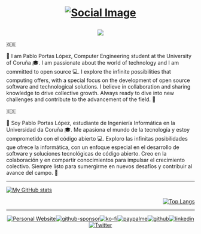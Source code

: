 <h1 align="center">

[![Social Image](https://github.com/TeenBiscuits/TeenBiscuits/assets/81629707/335f0f1c-2873-4026-96e8-ce19f84d5d6c)](https://pablopl.framer.website/)
  
</h1>


<!-- https://github.com/denvercoder1/readme-typing-svg -->
<!--
<h2 align="center">
<a href="https://github.com/TeenBiscuits"><img src="https://readme-typing-svg.demolab.com?font=Fira+Code&duration=4000&pause=1000&color=00913FFF&random=false&width=435&lines=%C2%A1Hola!+%2F+Hello!+%F0%9F%91%8B;Soy+%2F+I+am+Pablo+Portas+L%C3%B3pez+%F0%9F%A4%93;%F0%9F%91%A8%E2%80%8D%F0%9F%8E%93+Estudio+Ingenier%C3%ADa+Inform%C3%A1tica;%F0%9F%91%A8%E2%80%8D%F0%9F%8E%93+A+Computer+Engineering+Student"/></a>
</h1>
-->

<!-- https://github.com/tandpfun/skill-icons -->
<div align="center">
  <a href="https://github.com/TeenBiscuits">
    <img src="https://skillicons.dev/icons?i=git,github,docker,c,python,cloudflare,html,linux,raspberrypi,md,latex" />
  </a>
</div>

<div>

:gb:

👋 I am Pablo Portas López, Computer Engineering student at the University of Coruña 🎓. I am passionate about the world of technology and I am committed to open source 💻.
I explore the infinite possibilities that computing offers, with a special focus on the development of open source software and technological solutions. I believe in collaboration and sharing knowledge to drive collective growth. Always ready to dive into new challenges and contribute to the advancement of the field. 🚀

:es:

👋 Soy Pablo Portas López, estudiante de Ingeniería Informática en la Universidad da Coruña 🎓. Me apasiona el mundo de la tecnología y estoy comprometido con el código abierto 💻.
Exploro las infinitas posibilidades que ofrece la informática, con un enfoque especial en el desarrollo de software y soluciones tecnológicas de código abierto. Creo en la colaboración y en compartir conocimientos para impulsar el crecimiento colectivo. Siempre listo para sumergirme en nuevos desafíos y contribuir al avance del campo. 🚀

</div>

***

<!-- https://github.com/anuraghazra/github-readme-stats -->

<div align="left">

[![My GitHub stats](https://github-readme-stats.vercel.app/api?username=TeenBiscuits&theme=dark\&show_icons=true\&locale=es)](https://github.com/TeenBiscuits)

</div>

<div align="right">

[![Top Langs](https://github-readme-stats.vercel.app/api/top-langs/?username=TeenBiscuits&layout=compact&exclude_repo=TeenBiscuits.github.io&theme=dark&locale=es)](https://github.com/TeenBiscuits)

</div>

***

<!-- https://github.com/badges/shields -->

<div align="center">
  
  [![Personal Website](https://img.shields.io/badge/website-0055FF?style=for-the-badge&logo=framer&logoColor=white)](https://pablopl.framer.website/)[![github-sponsor](https://img.shields.io/badge/sponsor-30363D?style=for-the-badge&logo=GitHub-Sponsors&logoColor=#white)](https://github.com/sponsors/TeenBiscuits)[![ko-fi](https://img.shields.io/badge/Ko--fi-F16061?style=for-the-badge&logo=ko-fi&logoColor=white)](https://ko-fi.com/T6T0TSIKT)[![paypalme](https://img.shields.io/badge/PayPal-00457C?style=for-the-badge&logo=paypal&logoColor=white)](https://paypal.me/pabloportaslopez)[![github](https://img.shields.io/badge/GitHub-100000?style=for-the-badge&logo=github&logoColor=white)](https://github.com/TeenBiscuits)[![linkedin](https://img.shields.io/badge/LinkedIn-0077B5?style=for-the-badge&logo=linkedin&logoColor=white)](https://www.linkedin.com/in/pabloportaslopez)[![Twitter](https://img.shields.io/badge/Twitter-000000?style=for-the-badge&logo=x&logoColor=white)](https://twitter.com/PabloPortasL)
  
</div>
